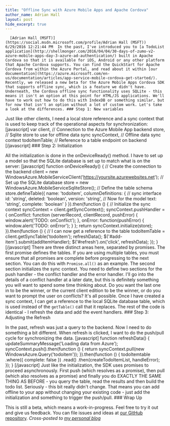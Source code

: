 ```yaml
---
title: "Offline Sync with Azure Mobile Apps and Apache Cordova"
author_name: Adrian Hall 
layout: post
hide_excerpt: true
---
```

      [Adrian Hall (MSFT)](https://social.msdn.microsoft.com/profile/Adrian Hall (MSFT))  6/29/2016 12:21:44 PM  In the past, I've introduced you to [a TodoList application](http://shellmonger.com/2016/04/04/30-days-of-zumo-v2-azure-mobile-apps-day-3-azure-ad-authentication/) built in Apache Cordova so that it is available for iOS, Android or any other platform that Apache Cordova supports. You can find the QuickStart for Apache Cordova from within the Azure Portal, and read about it within [our documentation](https://azure.microsoft.com/en-us/documentation/articles/app-service-mobile-cordova-get-started/). Recently, we released a new beta for the Azure Mobile Apps Cordova SDK that supports offline sync, which is a feature we didn't have. Underneath, the Cordova offline sync functionality uses SQLite - this means it isn't an option at this point for HTML/JS applications. We'll have to work out how to do this with IndexDB or something similar, but for now that isn't an option without a lot of custom work. Let's take a look at the differences. ### Step 1: New variables

 Just like other clients, I need a local store reference and a sync context that is used to keep track of the operational aspects for synchronization: [javascript] var client, // Connection to the Azure Mobile App backend store, // Sqlite store to use for offline data sync syncContext, // Offline data sync context todoItemTable; // Reference to a table endpoint on backend [/javascript] ### Step 2: Initialization

 All the initialization is done in the onDeviceReady() method. I have to set up a model so that the SQLite database is set up to match what is on the server: [javascript] function onDeviceReady() { // Create the connection to the backend client = new WindowsAzure.MobileServiceClient('https://yoursite.azurewebsites.net'); // Set up the SQLite database store = new WindowsAzure.MobileServiceSqliteStore(); // Define the table schema store.defineTable({ name: 'todoitem', columnDefinitions: { // sync interface id: 'string', deleted: 'boolean', version: 'string', // Now for the model text: 'string', complete: 'boolean' } }).then(function () { // Initialize the sync context syncContext = client.getSyncContext(); syncContext.pushHandler = { onConflict: function (serverRecord, clientRecord, pushError) { window.alert('TODO: onConflict'); }, onError: function(pushError) { window.alert('TODO: onError'); } }; return syncContext.initialize(store); }).then(function () { // I can now get a reference to the table todoItemTable = client.getSyncTable('todoitem'); refreshData(); $('#add-item').submit(addItemHandler); $('#refresh').on('click', refreshData); }); } [/javascript] There are three distinct areas here, separated by promises. The first promise defines the tables. If you are using multiple tables, you must ensure that all promises are complete before progressing to the next section. You can do this with `Promise.all()` as an example. The second section initializes the sync context. You need to define two sections for the push handler - the conflict handler and the error handler. I'll go into the details of a conflict handler at a later date, but this is definitely something you will want to spend some time thinking about. Do you want the last one in to be the winner, or the current client edition to be the winner, or do you want to prompt the user on conflicts? It's all possible. Once I have created a sync context, I can get a reference to the local SQLite database table, which is used instead of the `getTable()` call that it replaces. The rest of the code is identical - I refresh the data and add the event handlers. ### Step 3: Adjusting the Refresh

 In the past, refresh was just a query to the backend. Now I need to do something a bit different. When refresh is clicked, I want to do the push/pull cycle for synchronizing the data. [javascript] function refreshData() { updateSummaryMessage('Loading data from Azure'); syncContext.push().then(function () { return syncContext.pull(new WindowsAzure.Query('todoitem')); }).then(function () { todoItemtable .where({ complete: false }) .read() .then(createTodoItemList, handleError); }); } [/javascript] Just like the initialization, the SDK uses promises to proceed asynchronously. First push (which resolves as a promise), then pull (which also resolves as a promise) and finally you do EXACTLY THE SAME THING AS BEFORE - you query the table, read the results and then build the todo list. Seriously - this bit really didn't change. That means you can add offline to your app without changing your existing code - just add the initialization and something to trigger the push/pull. ### Wrap Up

 This is still a beta, which means a work-in-progress. Feel free to try it out and give us feedback. You can file issues and ideas at [our GitHub repository](https://github.com/azure/azure-mobile-apps-js-client/issues). *Cross-posted to [my personal blog](http://wp.me/p6gQt8-2oB)*      